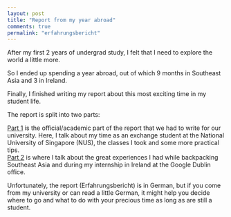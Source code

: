 ```yaml
---
layout: post
title: "Report from my year abroad"
comments: true
permalink: "erfahrungsbericht"
---
```


After my first 2 years of undergrad study, I felt that I need to explore the world a little more.

So I ended up spending a year abroad, out of which 9 months in Southeast Asia and 3 in Ireland.

Finally, I finished writing my report about this most exciting time in my student life.

The report is split into two parts:

[Part 1](http://home.in.tum.de/~haarbach/erfahrungsbericht-1-better.pdf) is the official/academic part of the report that we had to write for our university. Here, I talk about my time as an exchange student at the National University of Singapore (NUS), the classes I took and some more practical tips.   
[Part 2](http://home.in.tum.de/~haarbach/erfahrungsbericht-2-better.pdf) is where I talk about the great experiences I had while backpacking Southeast Asia and during my internship in Ireland at the Google Dublin office.

Unfortunately, the report (Erfahrungsbericht) is in German, but if you come from my university or can read a little German, it might help you decide where to go and what to do with your precious time as long as are still a student.
